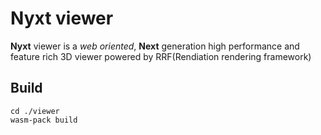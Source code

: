 # Nyxt viewer

**Nyxt** viewer is a *web oriented*, **Next** generation high performance and feature rich 3D viewer powered by RRF(Rendiation rendering framework)

## Build

```
cd ./viewer
wasm-pack build
```